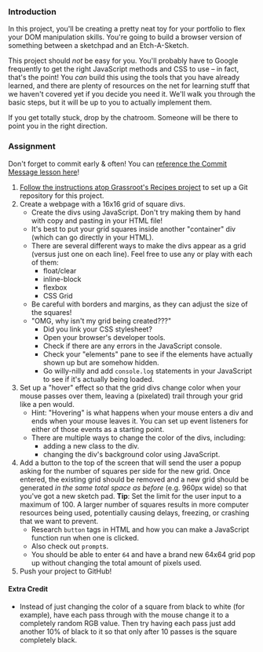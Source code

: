 ### Introduction

In this project, you'll be creating a pretty neat toy for your portfolio to flex your DOM manipulation skills. You're going to build a browser version of something between a sketchpad and an Etch-A-Sketch.

This project should _not_ be easy for you. You'll probably have to Google frequently to get the right JavaScript methods and CSS to use – in fact, that's the point! You _can_ build this using the tools that you have already learned, and there are plenty of resources on the net for learning stuff that we haven't covered yet if you decide you need it. We'll walk you through the basic steps, but it will be up to you to actually implement them.

If you get totally stuck, drop by the chatroom. Someone will be there to point you in the right direction.

### Assignment

<div class="lesson-content__panel" markdown="1">

Don't forget to commit early & often! You can [reference the Commit Message lesson here](https://learn.grassroot.academy/paths/foundations/courses/foundations/lessons/commit-messages)!

1.  [Follow the instructions atop Grassroot's Recipes project](https://learn.grassroot.academy/paths/foundations/courses/foundations/lessons/recipes#setting-up-your-projects-github-repository) to set up a Git repository for this project.
2.  Create a webpage with a 16x16 grid of square divs.
    *   Create the divs using JavaScript. Don't try making them by hand with copy and pasting in your HTML file!
    *   It's best to put your grid squares inside another "container" div \(which can go directly in your HTML\).
    *   There are several different ways to make the divs appear as a grid \(versus just one on each line\). Feel free to use any or play with each of them:
        *   float/clear
        *   inline-block
        *   flexbox
        *   CSS Grid
    *   Be careful with borders and margins, as they can adjust the size of the squares!
    *   "OMG, why isn't my grid being created???"
        *   Did you link your CSS stylesheet?
        *   Open your browser's developer tools.
        *   Check if there are any errors in the JavaScript console.
        *   Check your "elements" pane to see if the elements have actually shown up but are somehow hidden.
        *   Go willy-nilly and add  `console.log` statements in your JavaScript to see if it's actually being loaded.
3.  Set up a "hover" effect so that the grid divs change color when your mouse passes over them, leaving a \(pixelated\) trail through your grid like a pen would.
    *   Hint: "Hovering" is what happens when your mouse enters a div and ends when your mouse leaves it. You can set up event listeners for either of those events as a starting point.
    *   There are multiple ways to change the color of the divs, including:
        *   adding a new class to the div.
        *   changing the div's background color using JavaScript.
4.  Add a button to the top of the screen that will send the user a popup asking for the number of squares per side for the new grid. Once entered, the existing grid should be removed and a new grid should be generated _in the same total space as before_ \(e.g. 960px wide\) so that you've got a new sketch pad. **Tip**: Set the limit for the user input to a maximum of 100. A larger number of squares results in more computer resources being used, potentially causing delays, freezing, or crashing that we want to prevent.
    *   Research `button` tags in HTML and how you can make a JavaScript function run when one is clicked.
    *   Also check out `prompt`s.
    *   You should be able to enter `64` and have a brand new 64x64 grid pop up without changing the total amount of pixels used.
5.  Push your project to GitHub!

#### Extra Credit
*   Instead of just changing the color of a square from black to white \(for example\), have each pass through with the mouse change it to a completely random RGB value.   Then try having each pass just add another 10% of black to it so that only after 10 passes is the square completely black.
</div>
